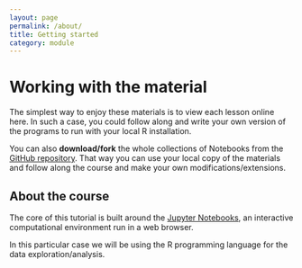 ```yaml
---
layout: page
permalink: /about/
title: Getting started
category: module
---
```


# Working with the material
The simplest way to enjoy these materials is to view each lesson online here. In such a case, you could follow along and write your own version of the programs to run with your local R installation.

You can also **download/fork** the whole collections of Notebooks from the [GitHub repository](https://github.com/trallard/BAD_days). That way you can use your local copy of the materials and follow along the course and make your own modifications/extensions.

## About the course

The core of this tutorial is built around the [Jupyter Notebooks](https://jupyter.org), an interactive computational environment run in a web browser.

In this particular case we will be using the R programming language for the data exploration/analysis.
